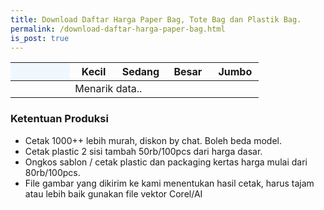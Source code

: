 ```yaml
---
title: Download Daftar Harga Paper Bag, Tote Bag dan Plastik Bag.
permalink: /download-daftar-harga-paper-bag.html
is_post: true
---
```


<div class="table-responsive">
<table class="post-tab-1" id="HargaBag">
<thead>
<tr>
  <th style="background: aliceblue;" width="24%"></th>
  <th width="19%">Kecil</th>
  <th width="19%">Sedang</th>
  <th width="19%">Besar</th>
  <th width="19%">Jumbo</th>
</tr>
</thead>
<tbody>
  <tr>
    <td></td>
    <td class="nm" colspan="4">Menarik data..</td>
  </tr>
</tbody>
</table>
</div>
<h3>Ketentuan Produksi</h3>
<ul>
<li>Cetak 1000++ lebih murah, diskon by chat. Boleh beda model.</li>
<li>Cetak plastic 2 sisi tambah 50rb/100pcs dari harga dasar.</li>
<li>Ongkos sablon / cetak plastic dan packaging kertas harga mulai dari 80rb/100pcs.</li>
<li>File gambar yang dikirim ke kami menentukan hasil cetak, harus tajam atau lebih baik gunakan file vektor Corel/AI</li>
</ul>


<script type="text/javascript">
  function showInfo(data, tabletop) {
  
  $("#HargaBag tbody").html("");
  $.each( tabletop.sheets("Bag").all(), function(i, bags) {
    var cat_li = $('<tr><td><strong>' + bags.Jenis + '</strong></td>');
  cat_li.append('<td class="nm">' + bags.Kecil + ' </td><td class="nm">'+ bags.Sedang +'</td><td class="nm">'+ bags.Besar +'</td><td class="nm"> ' + bags.Jumbo +'</td></tr>');
    cat_li.appendTo("#HargaBag tbody");
  })
  }
</script>
